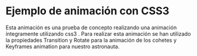 Ejemplo de animación con CSS3
=============================

Esta animación es una prueba de concepto realizando una animación íntegramente utilizando css3 .
Para realizar esta animación se han utilizado la propiedades
Transition y Rotate para la animación de los cohetes
y Keyframes animation para nuestro astronauta.


